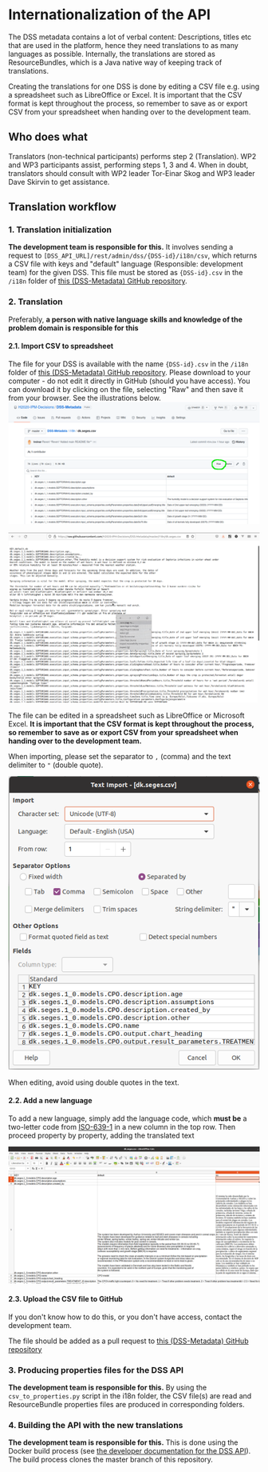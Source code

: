 # Internationalization of the API
The DSS metadata contains a lot of verbal content: Descriptions, titles etc that are used in the platform, hence they need translations to as many languages as possible. Internally, the translations are stored as ResourceBundles, which is a Java native way of keeping track of translations.

Creating the translations for one DSS is done by editing a CSV file e.g. using a spreadsheet such as LibreOffice or Excel. It is important that the CSV format is kept throughout the process, so remember to save as or export CSV from your spreadsheet when handing over to the development team.

## Who does what
Translators (non-technical participants) performs step 2 (Translation). WP2 and WP3 participants assist, performing steps 1, 3 and 4. When in doubt, translators should consult with WP2 leader Tor-Einar Skog and WP3 leader Dave Skirvin to get assistance.

## Translation workflow

### 1. Translation initialization
**The development team is responsible for this.** It involves sending a request to `[DSS_API_URL]/rest/admin/dss/{DSS-id}/i18n/csv`, which returns a CSV file with keys and "default" language (Responsible: development team) for the given DSS. This file must be stored as `{DSS-id}.csv` in the `/i18n` folder of [this (DSS-Metadata) GitHub repository](https://github.com/H2020-IPM-Decisions/DSS-Metadata).

### 2. Translation
Preferably, **a person with native language skills and knowledge of the problem domain is responsible for this**

#### 2.1. Import CSV to spreadsheet
The file for your DSS is available with the name `{DSS-id}.csv` in the `/i18n` folder of [this (DSS-Metadata) GitHub repository](https://github.com/H2020-IPM-Decisions/DSS-Metadata). Please download to your computer - do not edit it directly in GitHub (should you have access). You can download it by clicking on the file, selecting "Raw" and then save it from your browser. See the illustrations below.
![Getting the file contents directly from GitHub](i18n_2.png)

![Saving file from browser](i18n_3.png)

The file can be edited in a spreadsheet such as LibreOffice or Microsoft Excel. **It is important that the CSV format is kept throughout the process, so remember to save as or export CSV from your spreadsheet when handing over to the development team.**

When importing, please set the separator to `,` (comma) and the text delimiter to `"` (double quote). 

![Options when importing the CSV file to LibreOffice](i18n_0.png)

When editing, avoid using double quotes in the text.

#### 2.2. Add a new language
To add a new language, simply add the language code, which **must be** a two-letter code from [ISO-639-1](https://en.wikipedia.org/wiki/List_of_ISO_639-1_codes) in a new column in the top row. Then proceed property by property, adding the translated text

![Adding Spanish translation](i18n_1.png)

#### 2.3. Upload the CSV file to GitHub
If you don't know how to do this, or you don't have access, contact the development team.

The file should be added as a pull request to [this (DSS-Metadata) GitHub repository](https://github.com/H2020-IPM-Decisions/DSS-Metadata)

### 3. Producing properties files for the DSS API
**The development team is responsible for this.** By using the `csv_to_properties.py` script in the i18n folder, the CSV file(s) are read and ResourceBundle properties files are produced in corresponding folders.

### 4. Building the API with the new translations
**The development team is responsible for this.** 
This is done using the Docker build process (see [the developer documentation for the DSS API](https://github.com/H2020-IPM-Decisions/DSSService/blob/develop/docs/developer_guide.md)). The build process clones the master branch of this repository.
